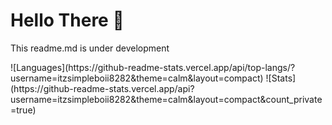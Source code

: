 <h1> Hello There 👋 </h1>
<p> This readme.md is under development </p>
![Languages](https://github-readme-stats.vercel.app/api/top-langs/?username=itzsimpleboii8282&theme=calm&layout=compact)
![Stats](https://github-readme-stats.vercel.app/api?username=itzsimpleboii8282&theme=calm&layout=compact&count_private=true)
